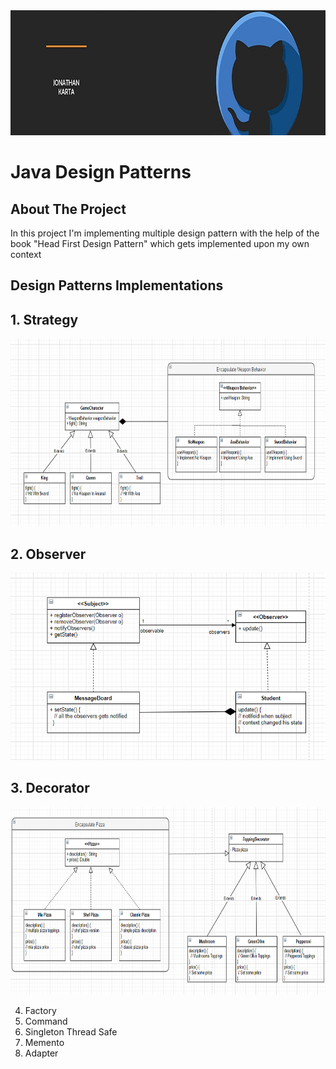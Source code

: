<div>
      <img src="Images/Logo.jfif" alt="Game Logo" height="200" >      
</div>

# Java Design Patterns 

## About The Project
In this project I'm implementing multiple design pattern with the help of the book "Head First Design Pattern" which gets implemented upon my own context

## Design Patterns Implementations
## 1. Strategy 
<div>
      <img src="Images/Strategy.png" alt="Strategy UML" height="300" >      
</div>

## 2. Observer
<div>
      <img src="Images/Observer.png" alt="Observer UML" height="300" >      
</div>

## 3. Decorator
<div>
      <img src="Images/Decorator.png" alt="Observer UML" height="300" >      
</div>

4. Factory
5. Command 
6. Singleton Thread Safe
7. Memento
8. Adapter 
